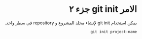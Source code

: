 <div dir="rtl">

# الامر git init جزء ٢

يمكن استخدام git init لإنشاء مجلد المشروع و repository في سطر واحد.

```
git init project-name
```
</div>